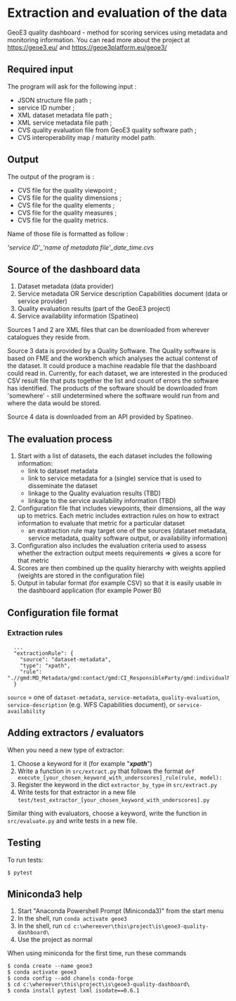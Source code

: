 # Extraction and evaluation of the data
GeoE3 quality dashboard - method for scoring services using metadata and monitoring information. You can read more about the project at https://geoe3.eu/ and https://geoe3platform.eu/geoe3/

## Required input 

The program will ask for the following input :
- JSON structure file path ;
- service ID number ;
- XML dataset metadata file path ;
- XML service metadata file path ;
- CVS quality evaluation file from GeoE3 quality software path ;
- CVS interoperability map / maturity model path.

## Output

The output of the program is :
- CVS file for the quality viewpoint ;
- CVS file for the quality dimensions ;
- CVS file for the quality elements ;
- CVS file for the quality measures ;
- CVS file for the quality metrics.

Name of those file is formatted as follow :

*'service ID'_'name of metadata file'_date_time.cvs*


## Source of the dashboard data

1. Dataset metadata (data provider)
2. Service metadata OR Service description Capabilities document (data or service provider)
3. Quality evaluation results (part of the GeoE3 project)
4. Service availability information (Spatineo)

Sources 1 and 2 are XML files that can be downloaded from wherever catalogues they reside from.

Source 3 data is provided by a Quality Software. The Quality software is based on FME and the workbench which analyses the actual contenst of the dataset. It could produce a machine readable file that the dashboard could read in. Currently, for each dataset, we are interested in the produced CSV result file that puts together the list and count of errors the software has identified. The products of the software should be downloaded from 'somewhere' - still undetermined where the software would run from and where the data would be stored.

Source 4 data is downloaded from an API provided by Spatineo.

## The evaluation process

1. Start with a list of datasets, the each dataset includes the following information:
    - link to dataset metadata
    - link to service metadata for a (single) service that is used to disseminate the dataset
    - linkage to the Quality evaluation results (TBD)
    - linkage to the service availability information (TBD)
2. Configuration file that includes viewpoints, their dimensions, all the way up to metrics. Each metric includes extraction rules on how to extract information to evaluate that metric for a particular dataset
    - an exatraction rule may target one of the sources (dataset metadata, service metadata, quality software output, or availability information)
3. Configuration also includes the evaluation criteria used to assess whether the extraction output meets requirements => gives a score for that metric
4. Scores are then combined up the quality hierarchy with weights applied (weights are stored in the configuration file)
5. Output in tabular format (for example CSV) so that it is easily usable in the dashboard application (for example Power BI)

## Configuration file format


### Extraction rules

```
  ... 
  "extractionRule": {
    "source": "dataset-metadata", 
    "type": "xpath",
    "rule": ".//gmd:MD_Metadata/gmd:contact/gmd:CI_ResponsibleParty/gmd:individualName/gco:CharacterString"
  }
```

`source` = one of `dataset-metadata`, `service-metadata`, `quality-evaluation`, `service-description` (e.g. WFS Capabilities document), or `service-availability`

## Adding extractors / evaluators

When you need a new type of extractor:
1. Choose a keyword for it (for example "***xpath***")
2. Write a function in `src/extract.py` that follows the format `def execute_[your_chosen_keyword_with_underscores]_rule(rule, model):`
3. Register the keyword in the dict `extractor_by_type` in `src/extract.py`
4. Write tests for that extractor in a new file `test/test_extractor_[your_chosen_keyword_with_underscores].py`

Similar thing with evaluators, choose a keyword, write the function in `src/evaluate.py` and write tests in a new file.

## Testing

To run tests:

`$ pytest`

## Miniconda3 help

1. Start "Anaconda Powershell Prompt (Miniconda3)" from the start menu
2. In the shell, run `conda activate geoe3`
3. In the shell, run `cd c:\whereever\this\project\is\geoe3-quality-dashboard\`
4. Use the project as normal

When using miniconda for the first time, run these commands

```
$ conda create --name geoe3
$ conda activate geoe3
$ conda config --add chanels conda-forge
$ cd c:\whereever\this\project\is\geoe3-quality-dashboard\
$ conda install pytest lxml isodate==0.6.1
```
